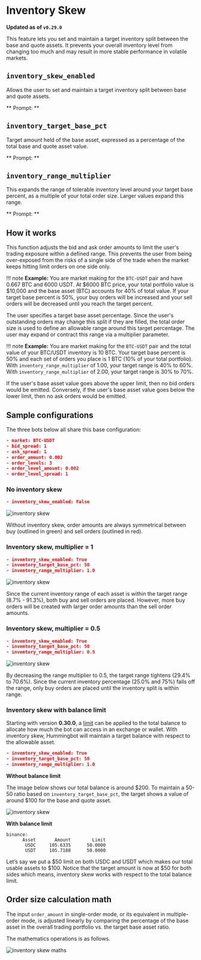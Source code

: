 # Inventory Skew

**Updated as of `v0.29.0`**

This feature lets you set and maintain a target inventory split between the base and quote assets. It prevents your overall inventory level from changing too much and may result in more stable performance in volatile markets.

## `inventory_skew_enabled`

Allows the user to set and maintain a target inventory split between base and quote assets.

** Prompt: **

<Prompt
  prompt="Would you like to enable inventory skew? (Yes/No)"
  response=">>> Yes"
/>

## `inventory_target_base_pct`

Target amount held of the base asset, expressed as a percentage of the total base and quote asset value.

** Prompt: **

<Prompt
  prompt="On [exchange], you have [base_asset_balance] and [quote_asset_balance]. By market value, your current inventory split is [base_%_ratio] and [quote_%_ratio]. Would you like to keep this ratio?"
  response=">>> Yes"
/>

## `inventory_range_multiplier`

This expands the range of tolerable inventory level around your target base percent, as a multiple of your total order size. Larger values expand this range.

** Prompt: **

<Prompt
  prompt="What is your tolerable range of inventory around the target, expressed in multiples of your total order size?"
  response=">>> "
/>

## How it works

This function adjusts the bid and ask order amounts to limit the user's trading exposure within a defined range. This prevents the user from being over-exposed from the risks of a single side of the trade when the market keeps hitting limit orders on one side only.

!!! note
    **Example:** You are market making for the `BTC-USDT` pair and have 0.667 BTC and 6000 USDT. At $6000 BTC price, your total portfolio value is $10,000 and the base asset (BTC) accounts for 40% of total value. If your target base percent is 50%, your buy orders will be increased and your sell orders will be decreased until you reach the target percent.

The user specifies a target base asset percentage. Since the user's outstanding orders may change this split if they are filled, the total order size is used to define an allowable range around this target percentage. The user may expand or contract this range via a multiplier parameter.

!!! note
    **Example:** You are market making for the `BTC-USDT` pair and the total value of your BTC/USDT inventory is 10 BTC. Your target base percent is 50% and each set of orders you place is 1 BTC (10% of your total portfolio). With `inventory_range_multiplier` of 1.00, your target range is 40% to 60%. With `inventory_range_multiplier` of 2.00, your target range is 30% to 70%.

If the user's base asset value goes above the upper limit, then no bid orders would be emitted. Conversely, if the user's base asset value goes below the lower limit, then no ask orders would be emitted.

## Sample configurations

The three bots below all share this base configuration:

```json
- market: BTC-USDT
- bid_spread: 1
- ask_spread: 1
- order_amount: 0.002
- order_levels: 3
- order_level_amount: 0.002
- order_level_spread: 1
```

### No inventory skew

```json
- inventory_skew_enabled: False
```

![inventory skew](/assets/img/no-inventory-skew.png)

Without inventory skew, order amounts are always symmetrical between buy (outlined in green) and sell orders (outlined in red).

### Inventory skew, multiplier = 1

```json
- inventory_skew_enabled: True
- inventory_target_base_pct: 50
- inventory_range_multiplier: 1.0
```

![inventory skew](/assets/img/skew-with-multiplier-1.png)

Since the current inventory range of each asset is within the target range (8.7% - 91.3%), both buy and sell orders are placed. However, more buy orders will be created with larger order amounts than the sell order amounts.

### Inventory skew, multiplier = 0.5

```json
- inventory_skew_enabled: True
- inventory_target_base_pct: 50
- inventory_range_multiplier: 0.5
```

![inventory skew](/assets/img/skew-with-multiplier-0.5.png)

By decreasing the range multiplier to 0.5, the target range tightens (29.4% to 70.6%). Since the current inventory percentage (25.0% and 75%) falls off the range, only buy orders are placed until the inventory split is within range.

### Inventory skew with balance limit

Starting with version **0.30.0**, a [limit](/release-notes/0.30.0/#-new-command-balance-limit) can be applied to the total balance to allocate how much the bot can access in an exchange or wallet. With inventory skew, Hummingbot will maintain a target balance with respect to the allowable asset.

```json
- inventory_skew_enabled: True
- inventory_target_base_pct: 50
- inventory_range_multiplier: 1.0
```

**Without balance limit**

The image below shows our total balance is around \$200. To maintain a 50-50 ratio based on `inventory_target_base_pct`, the target shows a value of around \$100 for the base and quote asset.

![inventory skew](/assets/img/skew_without_limit.png)

**With balance limit**

```
binance:
      Asset       Amount        Limit
       USDC     105.6335      50.0000
       USDT     105.7188      50.0000
```

Let’s say we put a \$50 limit on both USDC and USDT which makes our total usable assets to \$100. Notice that the target amount is now at \$50 for both sides which means, inventory skew works with respect to the total balance limit.

## Order size calculation math

The input `order_amount` in single-order mode, or its equivalent in multiple-order mode, is adjusted linearly by comparing the percentage of the base asset in the overall trading portfolio vs. the target base asset ratio.

The mathematics operations is as follows.

![inventory skew maths](/assets/img/inventory-skew-formula.png)

